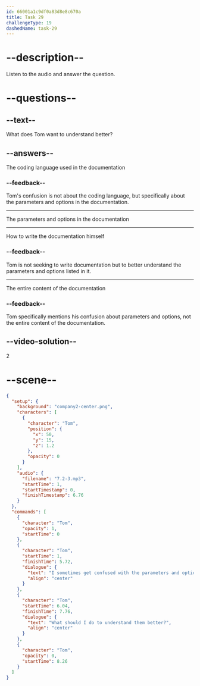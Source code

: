 ```yaml
---
id: 66001a1c9df0a83d8e8c670a
title: Task 29
challengeType: 19
dashedName: task-29
---
```


<!-- (Audio) Tom: I sometimes get confused with the parameters and options listed in the documentation. What should I do to understand them better? -->

# --description--

Listen to the audio and answer the question.

# --questions--

## --text--

What does Tom want to understand better?

## --answers--

The coding language used in the documentation

### --feedback--

Tom's confusion is not about the coding language, but specifically about the parameters and options in the documentation.

---

The parameters and options in the documentation

---

How to write the documentation himself

### --feedback--

Tom is not seeking to write documentation but to better understand the parameters and options listed in it.

---

The entire content of the documentation

### --feedback--

Tom specifically mentions his confusion about parameters and options, not the entire content of the documentation.

## --video-solution--

2

# --scene--

```json
{
  "setup": {
    "background": "company2-center.png",
    "characters": [
      {
        "character": "Tom",
        "position": {
          "x": 50,
          "y": 15,
          "z": 1.2
        },
        "opacity": 0
      }
    ],
    "audio": {
      "filename": "7.2-3.mp3",
      "startTime": 1,
      "startTimestamp": 0,
      "finishTimestamp": 6.76
    }
  },
  "commands": [
    {
      "character": "Tom",
      "opacity": 1,
      "startTime": 0
    },
    {
      "character": "Tom",
      "startTime": 1,
      "finishTime": 5.72,
      "dialogue": {
        "text": "I sometimes get confused with the parameters and options listed in the documentation.",
        "align": "center"
      }
    },
    {
      "character": "Tom",
      "startTime": 6.04,
      "finishTime": 7.76,
      "dialogue": {
        "text": "What should I do to understand them better?",
        "align": "center"
      }
    },
    {
      "character": "Tom",
      "opacity": 0,
      "startTime": 8.26
    }
  ]
}
```

